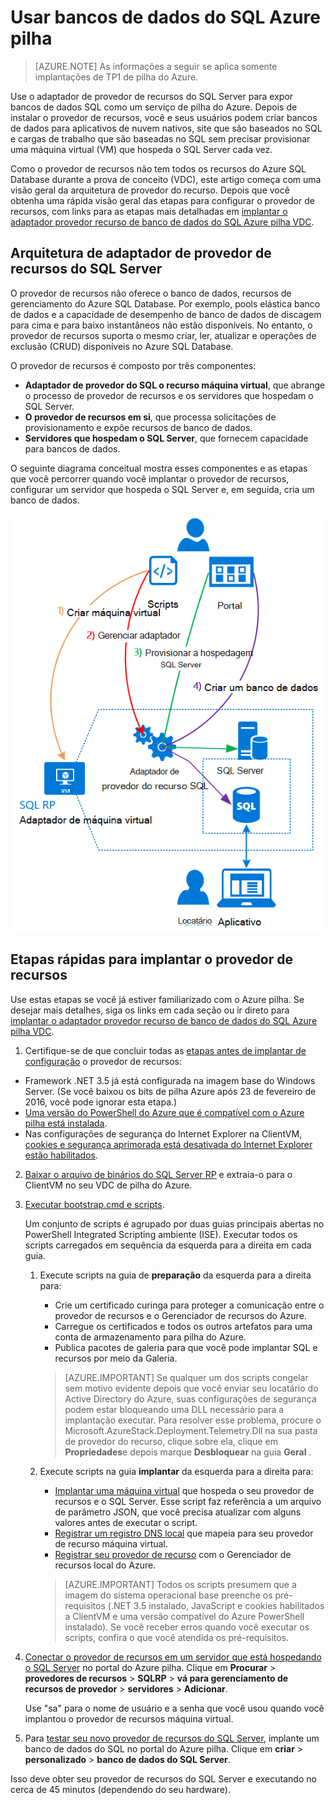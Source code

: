 <properties
    pageTitle="Usando bancos de dados do SQL Azure pilha | Microsoft Azure"
    description="Saiba como você pode implantar bancos de dados SQL como um serviço na pilha do Azure e as etapas rápidas para implantar o adaptador de provedor de recursos do SQL Server."
    services="azure-stack"
    documentationCenter=""
    authors="Dumagar"
    manager="byronr"
    editor=""/>

<tags
    ms.service="multiple"
    ms.workload="na"
    ms.tgt_pltfrm="na"
    ms.devlang="na"
    ms.topic="article"
    ms.date="09/26/2016"
    ms.author="dumagar"/>

# <a name="use-sql-databases-on-azure-stack"></a>Usar bancos de dados do SQL Azure pilha

> [AZURE.NOTE] As informações a seguir se aplica somente implantações de TP1 de pilha do Azure.

Use o adaptador de provedor de recursos do SQL Server para expor bancos de dados SQL como um serviço de pilha do Azure. Depois de instalar o provedor de recursos, você e seus usuários podem criar bancos de dados para aplicativos de nuvem nativos, site que são baseados no SQL e cargas de trabalho que são baseadas no SQL sem precisar provisionar uma máquina virtual (VM) que hospeda o SQL Server cada vez.

Como o provedor de recursos não tem todos os recursos do Azure SQL Database durante a prova de conceito (VDC), este artigo começa com uma visão geral da arquitetura de provedor do recurso. Depois que você obtenha uma rápida visão geral das etapas para configurar o provedor de recursos, com links para as etapas mais detalhadas em [implantar o adaptador provedor recurso de banco de dados do SQL Azure pilha VDC](azure-stack-sql-rp-deploy-long.md).

## <a name="sql-server-resource-provider-adapter-architecture"></a>Arquitetura de adaptador de provedor de recursos do SQL Server
O provedor de recursos não oferece o banco de dados, recursos de gerenciamento do Azure SQL Database. Por exemplo, pools elástica banco de dados e a capacidade de desempenho de banco de dados de discagem para cima e para baixo instantâneos não estão disponíveis. No entanto, o provedor de recursos suporta o mesmo criar, ler, atualizar e operações de exclusão (CRUD) disponíveis no Azure SQL Database.

O provedor de recursos é composto por três componentes:

- **Adaptador de provedor do SQL o recurso máquina virtual**, que abrange o processo de provedor de recursos e os servidores que hospedam o SQL Server.
- **O provedor de recursos em si**, que processa solicitações de provisionamento e expõe recursos de banco de dados.
- **Servidores que hospedam o SQL Server**, que fornecem capacidade para bancos de dados.

O seguinte diagrama conceitual mostra esses componentes e as etapas que você percorrer quando você implantar o provedor de recursos, configurar um servidor que hospeda o SQL Server e, em seguida, cria um banco de dados.

![Pilha SQL recurso provedor adaptador simple arquitetura do Windows Azure](./media/azure-stack-sql-rp-deploy-short/sqlrparch.png)

## <a name="quick-steps-to-deploy-the-resource-provider"></a>Etapas rápidas para implantar o provedor de recursos
Use estas etapas se você já estiver familiarizado com o Azure pilha. Se desejar mais detalhes, siga os links em cada seção ou ir direto para [implantar o adaptador provedor recurso de banco de dados do SQL Azure pilha VDC](azure-stack-sql-rp-deploy-long.md).

1.  Certifique-se de que concluir todas as [etapas antes de implantar de configuração](azure-stack-sql-rp-deploy-long.md#set-up-steps-before-you-deploy) o provedor de recursos:

  - Framework .NET 3.5 já está configurada na imagem base do Windows Server. (Se você baixou os bits de pilha Azure após 23 de fevereiro de 2016, você pode ignorar esta etapa.)
  - [Uma versão do PowerShell do Azure que é compatível com o Azure pilha está instalada](http://aka.ms/azStackPsh).
  - Nas configurações de segurança do Internet Explorer na ClientVM, [cookies e segurança aprimorada está desativada do Internet Explorer estão habilitados](azure-stack-sql-rp-deploy-long.md#Turn-off-IE-enhanced-security-and-enable-cookies).

2. [Baixar o arquivo de binários do SQL Server RP](http://aka.ms/massqlrprfrsh) e extraia-o para o ClientVM no seu VDC de pilha do Azure.

3. [Executar bootstrap.cmd e scripts](azure-stack-sql-rp-deploy-long.md#Bootstrap-the-resource-provider-deployment-PowerShell-and-Prepare-for-deployment).

    Um conjunto de scripts é agrupado por duas guias principais abertas no PowerShell Integrated Scripting ambiente (ISE). Executar todos os scripts carregados em sequência da esquerda para a direita em cada guia.

    1. Execute scripts na guia de **preparação** da esquerda para a direita para:

        - Crie um certificado curinga para proteger a comunicação entre o provedor de recursos e o Gerenciador de recursos do Azure.
        - Carregue os certificados e todos os outros artefatos para uma conta de armazenamento para pilha do Azure.
        - Publica pacotes de galeria para que você pode implantar SQL e recursos por meio da Galeria.

        > [AZURE.IMPORTANT] Se qualquer um dos scripts congelar sem motivo evidente depois que você enviar seu locatário do Active Directory do Azure, suas configurações de segurança podem estar bloqueando uma DLL necessário para a implantação executar. Para resolver esse problema, procure o Microsoft.AzureStack.Deployment.Telemetry.Dll na sua pasta de provedor do recurso, clique sobre ela, clique em **Propriedades**e depois marque **Desbloquear** na guia **Geral** .

    1. Execute scripts na guia **implantar** da esquerda para a direita para:

        - [Implantar uma máquina virtual](azure-stack-sql-rp-deploy-long.md#Deploy-the-SQL-Server-Resource-Provider-VM) que hospeda o seu provedor de recursos e o SQL Server. Esse script faz referência a um arquivo de parâmetro JSON, que você precisa atualizar com alguns valores antes de executar o script.
        - [Registrar um registro DNS local](azure-stack-sql-rp-deploy-long.md#Update-the-local-DNS) que mapeia para seu provedor de recurso máquina virtual.
        - [Registrar seu provedor de recurso](azure-stack-sql-rp-deploy-long.md#Register-the-SQL-RP-Resource-Provider) com o Gerenciador de recursos local do Azure.

        > [AZURE.IMPORTANT] Todos os scripts presumem que a imagem do sistema operacional base preenche os pré-requisitos (.NET 3.5 instalado, JavaScript e cookies habilitados a ClientVM e uma versão compatível do Azure PowerShell instalado). Se você receber erros quando você executar os scripts, confira o que você atendida os pré-requisitos.

6. [Conectar o provedor de recursos em um servidor que está hospedando o SQL Server](#Provide-capacity-to-your-SQL-Resource-Provider-by-connecting-it-to-a-hosting-SQL-server) no portal do Azure pilha. Clique em **Procurar** &gt; **provedores de recursos** &gt; **SQLRP** &gt; **vá para gerenciamento de recursos de provedor** &gt; **servidores** &gt; **Adicionar**.

    Use "sa" para o nome de usuário e a senha que você usou quando você implantou o provedor de recursos máquina virtual.

7. Para [testar seu novo provedor de recursos do SQL Server](/azure-stack-sql-rp-deploy-long.md#create-your-first-sql-database-to-test-your-deployment), implante um banco de dados do SQL no portal do Azure pilha. Clique em **criar** &gt; **personalizado** &gt; **banco de dados do SQL Server**.

Isso deve obter seu provedor de recursos do SQL Server e executando no cerca de 45 minutos (dependendo do seu hardware).
